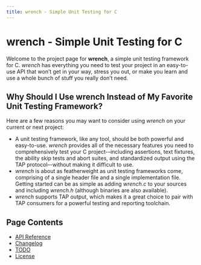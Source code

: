 ```yaml
---
title: wrench - Simple Unit Testing for C
---
```


wrench - Simple Unit Testing for C
==================================

Welcome to the project page for **wrench**, a simple unit testing framework for C. *wrench* has everything you need to test your project in an easy-to-use API that won’t get in your way, stress you out, or make you learn and use a whole bunch of stuff you really don’t need.

Why Should I Use wrench Instead of My Favorite Unit Testing Framework?
----------------------------------------------------------------------

Here are a few reasons you may want to consider using *wrench* on your current or next project:

- A unit testing framework, like any tool, should be both powerful and easy-to-use. *wrench* provides all of the necessary features you need to comprehensively test your C project-–including assertions, text fixtures, the ability skip tests and abort suites, and standardized output using the TAP protocol–-without making it difficult to use.
- *wrench* is about as featherweight as unit testing frameworks come, comprising of a single header file and a single implementation file. Getting started can be as simple as adding *wrench.c* to your sources and including *wrench.h* (although binaries are also available).
- *wrench* supports TAP output, which makes it a great choice to pair with TAP consumers for a powerful testing and reporting toolchain.

Page Contents
-------------

- [API Reference](api)
- [Changelog](changelog)
- [TODO](todo)
- [License](license)